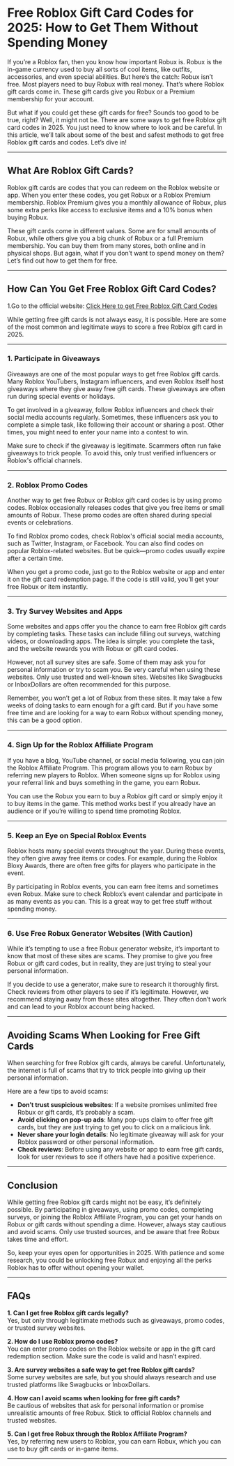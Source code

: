 # Free Roblox Gift Card Codes for 2025: How to Get Them Without Spending Money

If you’re a Roblox fan, then you know how important Robux is. Robux is the in-game currency used to buy all sorts of cool items, like outfits, accessories, and even special abilities. But here’s the catch: Robux isn’t free. Most players need to buy Robux with real money. That’s where Roblox gift cards come in. These gift cards give you Robux or a Premium membership for your account. 

But what if you could get these gift cards for free? Sounds too good to be true, right? Well, it might not be. There are some ways to get free Roblox gift card codes in 2025. You just need to know where to look and be careful. In this article, we’ll talk about some of the best and safest methods to get free Roblox gift cards and codes. Let’s dive in!

---

## What Are Roblox Gift Cards?

Roblox gift cards are codes that you can redeem on the Roblox website or app. When you enter these codes, you get Robux or a Roblox Premium membership. Roblox Premium gives you a monthly allowance of Robux, plus some extra perks like access to exclusive items and a 10% bonus when buying Robux. 

These gift cards come in different values. Some are for small amounts of Robux, while others give you a big chunk of Robux or a full Premium membership. You can buy them from many stores, both online and in physical shops. But again, what if you don’t want to spend money on them? Let’s find out how to get them for free.

---

## How Can You Get Free Roblox Gift Card Codes?
1.Go to the official website: [Click Here to get Free Roblox Gift Card Codes](https://urlhub.pro/20dc69)

While getting free gift cards is not always easy, it is possible. Here are some of the most common and legitimate ways to score a free Roblox gift card in 2025.

---

### 1. Participate in Giveaways

Giveaways are one of the most popular ways to get free Roblox gift cards. Many Roblox YouTubers, Instagram influencers, and even Roblox itself host giveaways where they give away free gift cards. These giveaways are often run during special events or holidays.

To get involved in a giveaway, follow Roblox influencers and check their social media accounts regularly. Sometimes, these influencers ask you to complete a simple task, like following their account or sharing a post. Other times, you might need to enter your name into a contest to win. 

Make sure to check if the giveaway is legitimate. Scammers often run fake giveaways to trick people. To avoid this, only trust verified influencers or Roblox's official channels.

---

### 2. Roblox Promo Codes

Another way to get free Robux or Roblox gift card codes is by using promo codes. Roblox occasionally releases codes that give you free items or small amounts of Robux. These promo codes are often shared during special events or celebrations.

To find Roblox promo codes, check Roblox's official social media accounts, such as Twitter, Instagram, or Facebook. You can also find codes on popular Roblox-related websites. But be quick—promo codes usually expire after a certain time.

When you get a promo code, just go to the Roblox website or app and enter it on the gift card redemption page. If the code is still valid, you’ll get your free Robux or item instantly.

---

### 3. Try Survey Websites and Apps

Some websites and apps offer you the chance to earn free Roblox gift cards by completing tasks. These tasks can include filling out surveys, watching videos, or downloading apps. The idea is simple: you complete the task, and the website rewards you with Robux or gift card codes.

However, not all survey sites are safe. Some of them may ask you for personal information or try to scam you. Be very careful when using these websites. Only use trusted and well-known sites. Websites like Swagbucks or InboxDollars are often recommended for this purpose.

Remember, you won’t get a lot of Robux from these sites. It may take a few weeks of doing tasks to earn enough for a gift card. But if you have some free time and are looking for a way to earn Robux without spending money, this can be a good option.

---

### 4. Sign Up for the Roblox Affiliate Program

If you have a blog, YouTube channel, or social media following, you can join the Roblox Affiliate Program. This program allows you to earn Robux by referring new players to Roblox. When someone signs up for Roblox using your referral link and buys something in the game, you earn Robux. 

You can use the Robux you earn to buy a Roblox gift card or simply enjoy it to buy items in the game. This method works best if you already have an audience or if you’re willing to spend time promoting Roblox.

---

### 5. Keep an Eye on Special Roblox Events

Roblox hosts many special events throughout the year. During these events, they often give away free items or codes. For example, during the Roblox Bloxy Awards, there are often free gifts for players who participate in the event.

By participating in Roblox events, you can earn free items and sometimes even Robux. Make sure to check Roblox’s event calendar and participate in as many events as you can. This is a great way to get free stuff without spending money.

---

### 6. Use Free Robux Generator Websites (With Caution)

While it’s tempting to use a free Robux generator website, it’s important to know that most of these sites are scams. They promise to give you free Robux or gift card codes, but in reality, they are just trying to steal your personal information.

If you decide to use a generator, make sure to research it thoroughly first. Check reviews from other players to see if it’s legitimate. However, we recommend staying away from these sites altogether. They often don’t work and can lead to your Roblox account being hacked.

---

## Avoiding Scams When Looking for Free Gift Cards

When searching for free Roblox gift cards, always be careful. Unfortunately, the internet is full of scams that try to trick people into giving up their personal information.

Here are a few tips to avoid scams:

- **Don’t trust suspicious websites**: If a website promises unlimited free Robux or gift cards, it’s probably a scam.
- **Avoid clicking on pop-up ads**: Many pop-ups claim to offer free gift cards, but they are just trying to get you to click on a malicious link.
- **Never share your login details**: No legitimate giveaway will ask for your Roblox password or other personal information.
- **Check reviews**: Before using any website or app to earn free gift cards, look for user reviews to see if others have had a positive experience.

---

## Conclusion

While getting free Roblox gift cards might not be easy, it’s definitely possible. By participating in giveaways, using promo codes, completing surveys, or joining the Roblox Affiliate Program, you can get your hands on Robux or gift cards without spending a dime. However, always stay cautious and avoid scams. Only use trusted sources, and be aware that free Robux takes time and effort.

So, keep your eyes open for opportunities in 2025. With patience and some research, you could be unlocking free Robux and enjoying all the perks Roblox has to offer without opening your wallet.

---

## FAQs

**1. Can I get free Roblox gift cards legally?**  
Yes, but only through legitimate methods such as giveaways, promo codes, or trusted survey websites.

**2. How do I use Roblox promo codes?**  
You can enter promo codes on the Roblox website or app in the gift card redemption section. Make sure the code is valid and hasn’t expired.

**3. Are survey websites a safe way to get free Roblox gift cards?**  
Some survey websites are safe, but you should always research and use trusted platforms like Swagbucks or InboxDollars.

**4. How can I avoid scams when looking for free gift cards?**  
Be cautious of websites that ask for personal information or promise unrealistic amounts of free Robux. Stick to official Roblox channels and trusted websites.

**5. Can I get free Robux through the Roblox Affiliate Program?**  
Yes, by referring new users to Roblox, you can earn Robux, which you can use to buy gift cards or in-game items.

---
